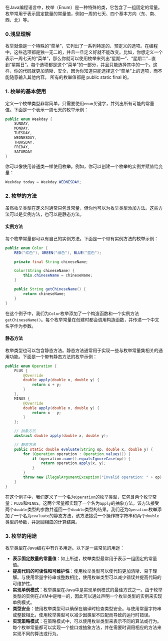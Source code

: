 在Java编程语言中，枚举（Enum）是一种特殊的类，它包含了一组固定的常量。枚举常用于表示固定数量的常量值，例如一周的七天、四个基本方向（东、南、西、北）等。
### 0.浅显理解
枚举就像是一个特殊的“菜单”，它列出了一系列特定的、预定义的选项。在编程中，这些选项都是独一无二的，并且一旦定义好就不能改变。比如，你想定义一个表示一周七天的“菜单”，那么你就可以使用枚举来列出“星期一”、“星期二”...直到“星期日”。每个选项都是这个“菜单”的一部分，并且只能选择其中的一个。这样，你的代码就更加清晰、安全，因为你知道只能选择这个“菜单”上的选项，而不能随意输入其他内容。
所有的枚举值都是 public static final 的。
### 1. 枚举的基本使用

定义一个枚举类型非常简单，只需要使用`enum`关键字，并列出所有可能的常量值。下面是一个表示一周七天的枚举示例：


```java
public enum Weekday {
    SUNDAY,
    MONDAY,
    TUESDAY,
    WEDNESDAY,
    THURSDAY,
    FRIDAY,
    SATURDAY
}
```
你可以像使用普通类一样使用枚举。例如，你可以创建一个枚举的实例并赋值给变量：


```java
Weekday today = Weekday.WEDNESDAY;
```
### 2. 枚举的方法

虽然枚举类型在定义时通常只包含常量，但你也可以为枚举类型添加方法。这些方法可以是实例方法，也可以是静态方法。

#### 实例方法

每个枚举常量都可以有自己的实例方法。下面是一个带有实例方法的枚举示例：


```java
public enum Color {
    RED("红色"), GREEN("绿色"), BLUE("蓝色");

    private final String chineseName;

    Color(String chineseName) {
        this.chineseName = chineseName;
    }

    public String getChineseName() {
        return chineseName;
    }
}
```
在这个例子中，我们为`Color`枚举添加了一个构造函数和一个实例方法`getChineseName()`。每个枚举常量在创建时都会调用构造函数，并传递一个中文名字作为参数。

#### 静态方法

枚举类型也可以包含静态方法。静态方法通常用于实现一些与枚举常量集相关的通用功能。下面是一个带有静态方法的枚举示例：


```java
public enum Operation {
    PLUS {
        @Override
        double apply(double x, double y) {
            return x + y;
        }
    },
    MINUS {
        @Override
        double apply(double x, double y) {
            return x - y;
        }
    };

    // 抽象方法
    abstract double apply(double x, double y);

    // 静态方法
    public static double evaluate(String op, double x, double y) {
        for (Operation operation : Operation.values()) {
            if (operation.name().equalsIgnoreCase(op)) {
                return operation.apply(x, y);
            }
        }
        throw new IllegalArgumentException("Invalid operation: " + op);
    }
}
```
在这个例子中，我们定义了一个名为`Operation`的枚举类型，它包含两个枚举常量：`PLUS`和`MINUS`。这两个常量都实现了一个名为`apply`的抽象方法，该方法接受两个`double`类型的参数并返回一个`double`类型的结果。我们还为`Operation`枚举添加了一个名为`evaluate`的静态方法，该方法接受一个操作符字符串和两个`double`类型的参数，并返回相应的计算结果。

### 3. 枚举的用途

枚举类型在Java编程中有许多用途。以下是一些常见的用途：

* **表示固定数量的常量值**：如上所述，枚举类型最常用于表示一组固定的常量值。
* **提高代码的可读性和可维护性**：使用枚举类型可以使代码更加清晰、易于理解。与使用常量字符串或整数相比，使用枚举类型可以减少错误并提高代码的可维护性。
* **实现单例模式**：枚举类型在Java中是实现单例模式的最佳方式之一。由于枚举类型的实例在JVM中是唯一的，因此可以通过声明一个枚举类型的实例来实现单例模式。
* **类型安全**：使用枚举类型可以确保在编译时检查类型安全。与使用常量字符串或整数相比，使用枚举类型可以减少因类型不匹配而导致的运行时错误。
* **实现策略模式**：在策略模式中，可以使用枚举类型来表示不同的算法或行为。每个枚举常量都可以实现一个接口或抽象方法，并在需要时调用相应的方法来实现不同的算法或行为。